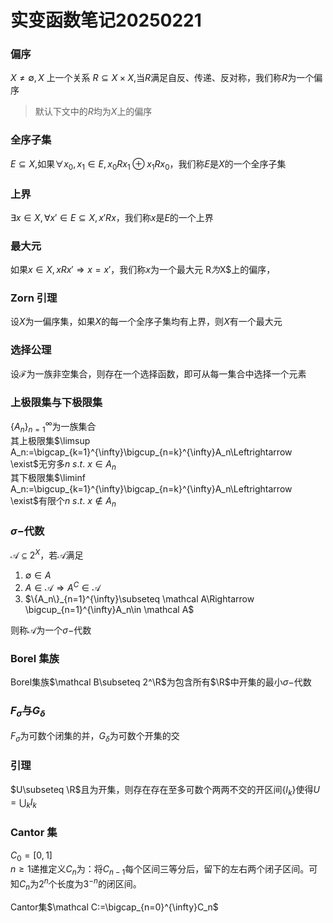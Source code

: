 # 实变函数笔记20250221

### 偏序

$X\not=\emptyset, X$ 上一个关系 $R\subseteq X\times X,$当$R$满足自反、传递、反对称，我们称$R$为一个偏序

> 默认下文中的$R$均为$X$上的偏序

### 全序子集

$E\subseteq X,$如果$\forall x_0,x_1\in E,x_0Rx_1\oplus x_1Rx_0$，我们称$E$是$X$的一个全序子集

### 上界

$\exists x\in X, \forall x'\in E\subseteq X, x'Rx$，我们称$x$是$E$的一个上界

### 最大元

如果$x\in X, xRx'\Rightarrow x=x'$，我们称$x$为一个最大元 R$为$X$上的偏序，

### Zorn 引理

设$X$为一偏序集，如果$X$的每一个全序子集均有上界，则$X$有一个最大元

### 选择公理

设$\mathcal F$为一族非空集合，则存在一个选择函数，即可从每一集合中选择一个元素

### 上极限集与下极限集

$\{A_n\}_{n=1}^{\infty}$为一族集合  
其上极限集$\limsup A_n:=\bigcap_{k=1}^{\infty}\bigcup_{n=k}^{\infty}A_n\Leftrightarrow \exist$无穷多$n\ s.t.\ x\in A_n$  
其下极限集$\liminf A_n:=\bigcup_{k=1}^{\infty}\bigcap_{n=k}^{\infty}A_n\Leftrightarrow \exist$有限个$n\ s.t.\ x\not\in A_n$

### $\sigma-$代数

$\mathcal A\subseteq 2^X$，若$\mathcal A$满足  

1. $\emptyset \in A$
2. $A\in \mathcal A\Rightarrow A^C\in \mathcal A$
3. $\{A_n\}_{n=1}^{\infty}\subseteq \mathcal A\Rightarrow \bigcup_{n=1}^{\infty}A_n\in \mathcal A$  

则称$\mathcal A$为一个$\sigma-$代数

### Borel 集族

Borel集族$\mathcal B\subseteq 2^\R$为包含所有$\R$中开集的最小$\sigma-$代数

### $F_\sigma$与$G_\delta$

$F_\sigma$为可数个闭集的并，$G_\delta$为可数个开集的交

### 引理

$U\subseteq \R$且为开集，则存在存在至多可数个两两不交的开区间$\{I_k\}$使得$U=\bigcup_k I_k$

### Cantor 集

$C_0=[0,1]$  
$n\geq 1$递推定义$C_n$为：将$C_{n-1}$每个区间三等分后，留下的左右两个闭子区间。可知$C_n$为$2^n$个长度为$3^{-n}$的闭区间。

Cantor集$\mathcal C:=\bigcap_{n=0}^{\infty}C_n$
